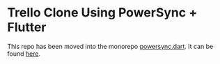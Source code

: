 # Trello Clone Using PowerSync + Flutter

This repo has been moved into the monorepo [powersync.dart](https://github.com/powersync-ja/powersync.dart). It can be found [here](https://github.com/powersync-ja/powersync.dart/tree/main/demos/supabase-trello).